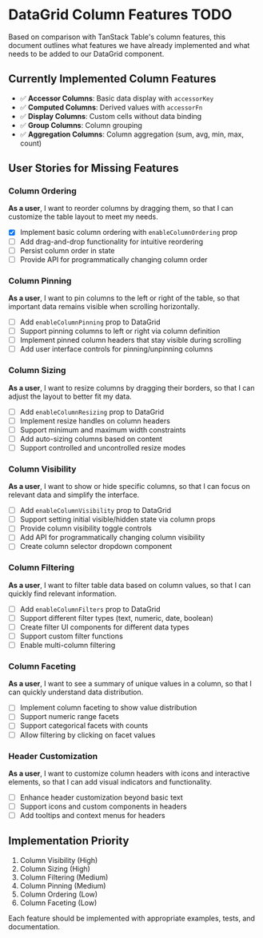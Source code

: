 # DataGrid Column Features TODO

Based on comparison with TanStack Table's column features, this document outlines what features we have already implemented and what needs to be added to our DataGrid component.

## Currently Implemented Column Features

- ✅ **Accessor Columns**: Basic data display with `accessorKey`
- ✅ **Computed Columns**: Derived values with `accessorFn`
- ✅ **Display Columns**: Custom cells without data binding
- ✅ **Group Columns**: Column grouping
- ✅ **Aggregation Columns**: Column aggregation (sum, avg, min, max, count)

## User Stories for Missing Features

### Column Ordering

**As a user**, I want to reorder columns by dragging them, so that I can customize the table layout to meet my needs.

- [x] Implement basic column ordering with `enableColumnOrdering` prop
- [ ] Add drag-and-drop functionality for intuitive reordering
- [ ] Persist column order in state
- [ ] Provide API for programmatically changing column order

### Column Pinning

**As a user**, I want to pin columns to the left or right of the table, so that important data remains visible when scrolling horizontally.

- [ ] Add `enableColumnPinning` prop to DataGrid
- [ ] Support pinning columns to left or right via column definition
- [ ] Implement pinned column headers that stay visible during scrolling
- [ ] Add user interface controls for pinning/unpinning columns

### Column Sizing

**As a user**, I want to resize columns by dragging their borders, so that I can adjust the layout to better fit my data.

- [ ] Add `enableColumnResizing` prop to DataGrid
- [ ] Implement resize handles on column headers
- [ ] Support minimum and maximum width constraints
- [ ] Add auto-sizing columns based on content
- [ ] Support controlled and uncontrolled resize modes

### Column Visibility

**As a user**, I want to show or hide specific columns, so that I can focus on relevant data and simplify the interface.

- [ ] Add `enableColumnVisibility` prop to DataGrid
- [ ] Support setting initial visible/hidden state via column props
- [ ] Provide column visibility toggle controls
- [ ] Add API for programmatically changing column visibility
- [ ] Create column selector dropdown component

### Column Filtering

**As a user**, I want to filter table data based on column values, so that I can quickly find relevant information.

- [ ] Add `enableColumnFilters` prop to DataGrid
- [ ] Support different filter types (text, numeric, date, boolean)
- [ ] Create filter UI components for different data types
- [ ] Support custom filter functions
- [ ] Enable multi-column filtering

### Column Faceting

**As a user**, I want to see a summary of unique values in a column, so that I can quickly understand data distribution.

- [ ] Implement column faceting to show value distribution
- [ ] Support numeric range facets
- [ ] Support categorical facets with counts
- [ ] Allow filtering by clicking on facet values

### Header Customization

**As a user**, I want to customize column headers with icons and interactive elements, so that I can add visual indicators and functionality.

- [ ] Enhance header customization beyond basic text
- [ ] Support icons and custom components in headers
- [ ] Add tooltips and context menus for headers

## Implementation Priority

1. Column Visibility (High)
2. Column Sizing (High)
3. Column Filtering (Medium)
4. Column Pinning (Medium)
5. Column Ordering (Low)
6. Column Faceting (Low)

Each feature should be implemented with appropriate examples, tests, and documentation.
